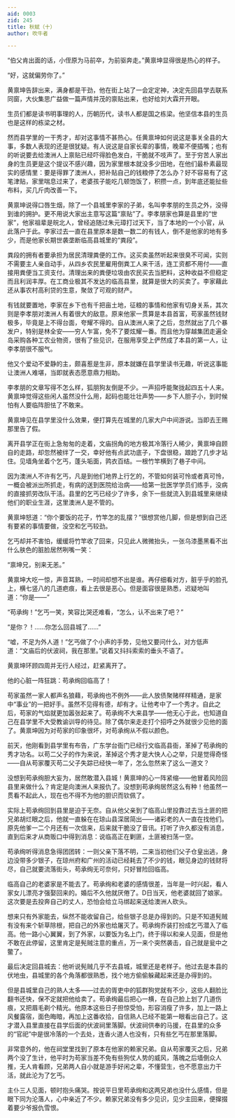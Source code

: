 ```yaml
---
aid: 0003
zid: 245
title: 秋赋（十）
author: 吹牛者

---
```




  “伯父肯出面的话，小侄原为马前卒，为前驱奔走。”黄禀坤显得很是热心的样子。

  “好，这就偏劳你了。”

  黄禀坤告辞出来，满身都是干劲，他在街上站了一会定定神，决定先回县学去联系同窗，大伙集思广益做一篇声情并茂的禀贴出来，也好给刘大霖开开眼。

  生员们都是读书明事理的人，历朝历代，读书人都是国之栋梁。他坚信本县的生员也是这样的栋梁之材。

  然而县学里的一干秀才，却对这事情不甚热心。任黄禀坤如何说这是事关全县的大事，多数人表现的还是很犹疑。有人说这是自家长辈的事情，晚辈不便插嘴；也有的听说要去给澳洲人上禀贴已经吓得脸色发白，干脆就不吱声了。至于穷苦人家出身的生员更是这个提议不感兴趣，因为家里根本就没多少田地，在他们最朴素最现实的感情里：要是得罪了澳洲人，把补贴自己的钱粮停了怎么办？好不容易有了这笔津贴，家里喘息过来了，老婆孩子能吃几顿饱饭了，积攒一点，到年底还能扯些布料，买几斤肉改善一下。

  黄禀坤说得口唇生烟，除了一个县城里李家的子弟，名叫李孝朋的生员之外，没得到谁的拥护。更不用说大家出主意写这篇“禀贴”了。李孝朋家也算是县里的“世家”，他家祖辈是皖北人，曾经追随过朱元璋打过天下，当了本地的一个小官，从此落户于此。李家过去一直在县里原本是数一数二的有钱人，倒不是他家的地有多少，而是他家长期世袭垄断临高县城里的“粪段”。

  粪段的拥有者要承担为居民清理粪便的工作。这买卖虽然听起来很臭不可闻，实则不需要主人亲自动手，从四乡农民里雇用倒粪工人来干活，连工资都不用付——直接用粪便当工资支付。清理出来的粪便垃圾由农民买去当肥料，这种收益不但稳定而且利润丰厚。在工商业极其不发达的临高县里，就算是很大的买卖了。李家藉此还从事农村高利贷的生意，聚敛了可观的财产。

  有钱就要置地，李家在乡下也有千把亩土地，征粮的事情和他家有切身关系，其次则是李孝朋对澳洲人有着很大的敌意。原来他家一贯算是本县首富，苟家虽然钱财极多，毕竟是上不得台面，夸耀不得的。自从澳洲人来了之后，忽然就出了几个暴发户，特别是林全安——穷人乍富，免不了要炫耀一番。而且他为穿越集团走遍全岛采购各种工农业物资，很有了些见识，在服用享受上俨然成了本县的第一人，让李孝朋很不服气。

  他又个爱动不爱静的主，颇喜惹是生非，原本就嫌在县学里读书无趣，听说这事能让澳洲人难堪，当即就表态愿意鼎力相助。

  李孝朋的文章写得不怎么样，狐朋狗友倒是不少。一声招呼能聚拢起四五十人来。黄禀坤觉得这些闲人虽然没什么用，起码也能壮壮声势——乡下人胆子小，到时候怕有人要临阵胆怯了不敢来。

  黄禀坤见在县学里没什么效果，便打算先在城里的几家大户中间游说。当即去王赐那里告了假。

  离开县学正在街上急匆匆的走着，文庙拐角的地方极其冷落行人稀少，黄禀坤自顾自的走路，却忽然被绊了一交，幸好他有点武功底子，下盘很稳，踉跄了几步才站住。见墙角坐着个乞丐，蓬头垢面，鹑衣百结。一根竹竿横到了巷子中间。

  因为澳洲人不许有乞丐，凡是到他们地界上行乞的，不管如何装可怜或者真可怜，一概会被派出所抓走，有病的送到医院给治病——给第一批医学学员们练手，没病的直接抓劳改队干活。县里的乞丐已经少了许多，余下一些就流入到县城里来继续他们的职业生涯，这里澳洲人是不管的。

  黄禀坤怒道：“你个要饭的花子，竹竿怎的乱摆？”很想赏他几脚，但是想到自己还有要紧的事情要做，没空和乞丐较劲。

  乞丐却并不害怕，缓缓将竹竿收了回来，只见此人微微抬头，一张乌漆墨黑看不出什么肤色的脏脸居然咧嘴一笑：

  “禀坤兄，别来无恙。”

  黄禀坤大吃一惊，声音耳熟，一时间却想不出是谁。再仔细看对方，脏乎乎的脸孔上，横七竖八的几道疤痕，看上去很是恶心。但是面容很是熟悉，迟疑地叫道：“你是——”

  “苟承绚！”乞丐一笑，笑容比哭还难看，“怎么，认不出来了吧？”

  “是你？！……你怎么回县城了……”

  “嘘，不足为外人道！”乞丐做了个小声的手势，见他又要问什么，对方低声道：“文庙后的伏波祠，我在那里。”说着又抖抖索索的垂头不语了。

  黄禀坤环顾四周并无行人经过，赶紧离开了。

  他的心脏一阵狂跳：苟承绚回临高了！

  苟家虽然一家人都声名狼藉，苟承绚也不例外——此人放债聚赌样样精通，是家中“事业”的一把好手。虽然不见得有德，却有才。让他考中了一个秀才。自此之后，苟家的气焰就更加嚣张起来了。苟承绚不大来县学——他无心于此，也知道自己在县学里不大受教谕训导的待见。除了偶尔来走走打个招呼之外就很少见他的面了。黄禀坤因为对苟家的印象很坏，对苟承绚从不假以颜色。

  前天，他刚看到县学里有布告，广东学台衙门已经行文临高县衙，革掉了苟承绚的秀才功名。以苟二父子的作为来说，革掉这个秀才是大快人心之举，只是觉得奇怪——自从苟家覆灭苟二父子失踪已经快一年了，怎么忽然来了这么一道文？

  没想到苟承绚胆大妄为，居然敢潜入县城！黄禀坤的心一阵紧缩——他冒着风险回县里来做什么？肯定是向澳洲人来报仇了。没想到苟承绚居然这么有种！他虽然一贯看不起此人，现在也不得不为他的胆识而钦佩了。

  实际上苟承绚回到县里是迫于无奈。自从他父亲到了临高山里投靠过去当土匪的把兄弟胡烂眼之后，他就一直躲在在琼山县深居简出——诸彩老的人一直在找他们。原先他爹一二个月还有一次信来，后来就干脆没了音讯。打听了许久都没有消息，直到后来才从商贩口中得到消息：说临高正在剿匪，土匪被扫荡一空。

  苟承绚听得消息急得团团转：一则父亲下落不明，二来当初他们父子仓皇出逃，身边没带多少银子，在琼州府和广州的活动已经耗去了不少的钱，眼见身边的钱财将尽，自己就要流落街头，苟承绚无可奈何，只好冒险回临高。

  临高自己的老婆家是不能去了。苟承绚和老婆的感情很差，当年是一时兴起，看人家女儿漂亮才强娶回来的。婚后不久他就厌倦了。D日当天，他老婆就回了娘家。这次要是去投奔自己的丈人，恐怕会给立马绑起来送给澳洲人砍头。

  想来只有外家能去，纵然不能收留自己，给些银子总是办得到的。只是不知道髡贼有没有来个斩草除根，把自己的外家也给屠灭了。苟承绚乔装打扮成乞丐潜入了临高。他一路小心翼翼，到了外家，以要饭为名上门，终于得以和亲人见面，但是他不敢在此停留，这里肯定是髡贼注意的重点，万一来个突然袭击，自己就是瓮中之鳖了。

  最后决定回县城去：他听说髡贼几乎不去县城，城里还是老样子。他过去是本县的伏地虫，县城里的各个角落都很熟悉，找个地方偷偷躲藏起来还是办得到的。

  但是县城里自己的熟人太多——过去的胥吏中的狐群狗党就有不少，这些人翻脸比翻书还快，保不定就把他给卖了。苟承绚最后把心一横，在自己脸上划了几道伤痕，又把眉毛剃个精光。他原本这些日子担惊受怕，形容消瘦了许多，加上一路上风餐露宿，面色晦暗，再加上这番收拾，自信熟人已经不能第一眼看出自己了。这才潜入县里直接在县学后面的伏波祠里落脚。伏波祠供奉的马援，在县里的众多的“官祀”中是很冷落的一个去处，连香火道人也没有，只有些乞丐在那里落脚。

  非常意外的，他在祠堂里找到了原本在他家的赖家兄弟。自从苟家覆灭之后，兄弟两个没了生计，他平时为苟家当差不免有些狗仗人势的威风，落魄之后墙倒众人推，无人肯看顾，兄弟两人自小就是游手好闲之辈，不懂营生，也不愿意出力干活，就此沦为了乞丐。

  主仆三人见面，顿时抱头痛哭。按说平日里苟承绚和这两兄弟也没什么感情，但是眼下同为沦落人，心中亲近了不少。赖家兄弟没有多少见识，见少主回来，便撺掇着要少爷报仇雪恨。



